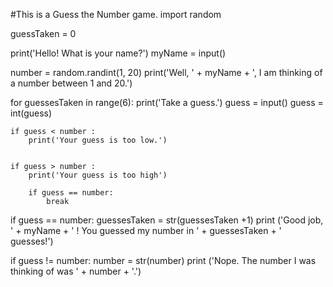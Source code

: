 #This is a Guess the Number game.
import random

guessTaken = 0

print('Hello! What is your name?')
myName = input()

number = random.randint(1, 20)
print('Well, ' + myName + ', I am thinking of a number between 1 and 20.')

for guessesTaken in range(6):
    print('Take a guess.')
    guess = input()
    guess = int(guess)

    if guess < number :
        print('Your guess is too low.')


    if guess > number :
        print('Your guess is too high')

        if guess == number:
            break


if guess == number:
    guessesTaken = str(guessesTaken +1)
    print ('Good job, ' + myName + ' ! You guessed my number in ' + guessesTaken + ' guesses!')

if guess != number:
    number = str(number)
    print ('Nope. The number I was thinking of was ' + number + '.')

